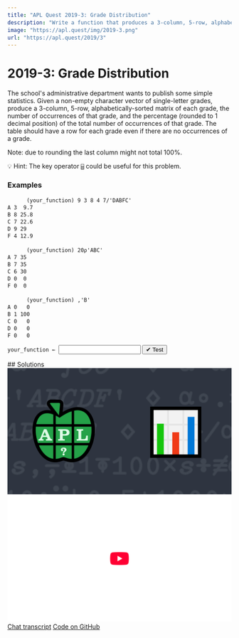 ```yaml
---
title: "APL Quest 2019-3: Grade Distribution"
description: "Write a function that produces a 3-column, 5-row, alphabetically-sorted matrix of each grade, the number of occurrences of that grade, and the percentage (rounded to 1 decimal position) of the total number of occurrences of that grade."
image: "https://apl.quest/img/2019-3.png"
url: "https://apl.quest/2019/3"
---
```


# <span class=s>2019-</span>3: Grade Distribution
<!-- Write a function that produces a 3-column, 5-row, alphabetically-sorted matrix of each grade, the number of occurrences of that grade, and the percentage (rounded to 1 decimal position) of the total number of occurrences of that grade. -->
The school's administrative department wants to publish some simple statistics. Given a non-empty character vector of single-letter grades, produce a 3-column, 5-row, alphabetically-sorted matrix of each grade, the number of occurrences of that grade, and the percentage (rounded to 1 decimal position) of the total number of occurrences of that grade. The table should have a row for each grade even if there are no occurrences of a grade. 

Note: due to rounding the last column might not total 100%.

💡 Hint: The key operator [`⌸`](http://help.dyalog.com/latest/Content/Language/Primitive%20Operators/Key.htm) could be useful for this problem.

### Examples

```APL
      (your_function) 9 3 8 4 7/'DABFC'
A 3  9.7
B 8 25.8
C 7 22.6
D 9 29  
F 4 12.9

      (your_function) 20⍴'ABC'
A 7 35
B 7 35
C 6 30
D 0  0
F 0  0

      (your_function) ,'B'
A 0   0
B 1 100
C 0   0
D 0   0
F 0   0
```
<div class="pdiv">
  <code onclick="p_Input.focus()">your_function ← </code><input id="p_Input" autocomplete="off" spellcheck="false" oninput="this.parentElement.querySelector`button`.disabled=false;localStorage.setItem(window.location.pathname,this.value)" onkeypress="subm(event)">
  <button onclick="alert$.next`Testing…`;submitSolution`p`" class="md-button md-button--primary">&#x2714; Test</button>
</div>
<blockquote id="p_Output"></blockquote>
## Solutions
<div onclick="play(this)" title="Video on YouTube" class="yt">
<img alt="Video Thumbnail" src="../../img/2019-3.png">
<img alt="YouTube" src="../../img/yt-big.png">
</div>
<a href="https://chat.stackexchange.com/transcript/52405?m=63374600#63374600" target="_blank" class="md-button md-button--primary">Chat transcript</a>
<a href="https://github.com/abrudz/apl_quest/tree/main/2019/3.apl" target="_blank" class="md-button md-button--primary right">Code on GitHub</a>

<script>
    testCases={"a":["9 5 7 5 4/'DABFC'","20⍴'ABC'","'ABCDF'[?5⍴⍨9+?10]"],"b":["'ABCDF'[,?5]"],"f":"{{⍵,0.1×⌊0.5+1000×⍵[;2]÷+/⍵[;2]}{⍺(¯1+≢⍵)}⌸'ABCDF',⍵}","p":"819⌶@1⍤1"}
    p_Input.value=localStorage.getItem(window.location.pathname)
    play=e=>e.outerHTML=`<iframe src="https://www.youtube.com/embed/uPMqIHcOfgE?list=PLYKQVqyrAEj9wDIUyLDGtDAFTKY38BUMN&autoplay=1" title="<span class=s>2019-</span>3: Grade Distribution (APL Quest 2019-3)" frameborder="0" allow="accelerometer; autoplay; clipboard-write; encrypted-media; gyroscope; picture-in-picture; web-share" referrerpolicy="strict-origin-when-cross-origin" allowfullscreen></iframe>`
</script>
